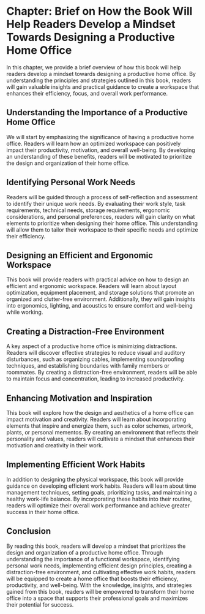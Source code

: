 Chapter: Brief on How the Book Will Help Readers Develop a Mindset Towards Designing a Productive Home Office
=============================================================================================================

In this chapter, we provide a brief overview of how this book will help readers develop a mindset towards designing a productive home office. By understanding the principles and strategies outlined in this book, readers will gain valuable insights and practical guidance to create a workspace that enhances their efficiency, focus, and overall work performance.

**Understanding the Importance of a Productive Home Office**
------------------------------------------------------------

We will start by emphasizing the significance of having a productive home office. Readers will learn how an optimized workspace can positively impact their productivity, motivation, and overall well-being. By developing an understanding of these benefits, readers will be motivated to prioritize the design and organization of their home office.

**Identifying Personal Work Needs**
-----------------------------------

Readers will be guided through a process of self-reflection and assessment to identify their unique work needs. By evaluating their work style, task requirements, technical needs, storage requirements, ergonomic considerations, and personal preferences, readers will gain clarity on what elements to prioritize when designing their home office. This understanding will allow them to tailor their workspace to their specific needs and optimize their efficiency.

**Designing an Efficient and Ergonomic Workspace**
--------------------------------------------------

This book will provide readers with practical advice on how to design an efficient and ergonomic workspace. Readers will learn about layout optimization, equipment placement, and storage solutions that promote an organized and clutter-free environment. Additionally, they will gain insights into ergonomics, lighting, and acoustics to ensure comfort and well-being while working.

**Creating a Distraction-Free Environment**
-------------------------------------------

A key aspect of a productive home office is minimizing distractions. Readers will discover effective strategies to reduce visual and auditory disturbances, such as organizing cables, implementing soundproofing techniques, and establishing boundaries with family members or roommates. By creating a distraction-free environment, readers will be able to maintain focus and concentration, leading to increased productivity.

**Enhancing Motivation and Inspiration**
----------------------------------------

This book will explore how the design and aesthetics of a home office can impact motivation and creativity. Readers will learn about incorporating elements that inspire and energize them, such as color schemes, artwork, plants, or personal mementos. By creating an environment that reflects their personality and values, readers will cultivate a mindset that enhances their motivation and creativity in their work.

**Implementing Efficient Work Habits**
--------------------------------------

In addition to designing the physical workspace, this book will provide guidance on developing efficient work habits. Readers will learn about time management techniques, setting goals, prioritizing tasks, and maintaining a healthy work-life balance. By incorporating these habits into their routine, readers will optimize their overall work performance and achieve greater success in their home office.

**Conclusion**
--------------

By reading this book, readers will develop a mindset that prioritizes the design and organization of a productive home office. Through understanding the importance of a functional workspace, identifying personal work needs, implementing efficient design principles, creating a distraction-free environment, and cultivating effective work habits, readers will be equipped to create a home office that boosts their efficiency, productivity, and well-being. With the knowledge, insights, and strategies gained from this book, readers will be empowered to transform their home office into a space that supports their professional goals and maximizes their potential for success.
